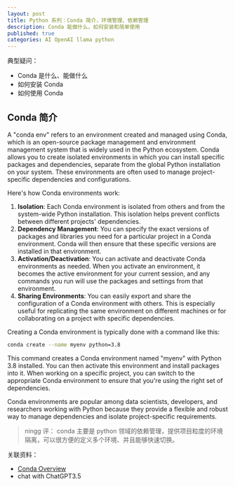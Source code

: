 ```yaml
---
layout: post
title: Python 系列：Conda 简介，环境管理、依赖管理
description: Conda 能做什么，如何安装和简单使用
published: true
categories: AI OpenAI llama python
---
```


典型疑问：

* Conda 是什么、能做什么
* 如何安装 Conda
* 如何使用 Conda


## Conda 简介

A "conda env" refers to an environment created and managed using Conda, which is an open-source package management and environment management system that is widely used in the Python ecosystem. Conda allows you to create isolated environments in which you can install specific packages and dependencies, separate from the global Python installation on your system. These environments are often used to manage project-specific dependencies and configurations.

Here's how Conda environments work:

1. **Isolation**: Each Conda environment is isolated from others and from the system-wide Python installation. This isolation helps prevent conflicts between different projects' dependencies.
2. **Dependency Management**: You can specify the exact versions of packages and libraries you need for a particular project in a Conda environment. Conda will then ensure that these specific versions are installed in that environment.
3. **Activation/Deactivation**: You can activate and deactivate Conda environments as needed. When you activate an environment, it becomes the active environment for your current session, and any commands you run will use the packages and settings from that environment.
4. **Sharing Environments**: You can easily export and share the configuration of a Conda environment with others. This is especially useful for replicating the same environment on different machines or for collaborating on a project with specific dependencies.

Creating a Conda environment is typically done with a command like this:

```bash
conda create --name myenv python=3.8
```

This command creates a Conda environment named "myenv" with Python 3.8 installed. You can then activate this environment and install packages into it. When working on a specific project, you can switch to the appropriate Conda environment to ensure that you're using the right set of dependencies.

Conda environments are popular among data scientists, developers, and researchers working with Python because they provide a flexible and robust way to manage dependencies and isolate project-specific requirements.

> ningg 评： conda 主要是 python 领域的依赖管理，提供项目粒度的环境隔离，可以很方便的定义多个环境、并且能够快速切换。









关联资料：

* [Conda Overview](https://docs.conda.io/projects/conda/en/4.6.0/user-guide/overview.html)
* chat with ChatGPT3.5














[NingG]:    http://ningg.github.io  "NingG"






